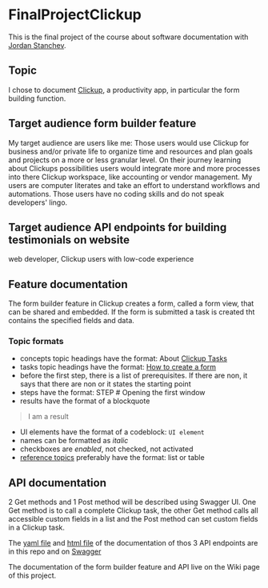 # FinalProjectClickup
This is the final project of the course about software documentation with [Jordan Stanchev](https://github.com/JordanStanchev/Getting-Started-as-User-Assistance-Developer). 

## Topic
I chose to document [Clickup](Clickup.com), a productivity app, in particular the form building function.

## Target audience form builder feature
My target audience are users like me: Those users would use Clickup for business and/or private life to organize time and resources and plan goals and projects on a more or less granular level. On their journey learning about Clickups possibilities users would integrate more and more processes into there Clickup workspace, like accounting or vendor management. My users are computer literates and take an effort to understand workflows and automations. Those users have no coding skills and do not speak developers' lingo.

## Target audience API endpoints for building testimonials on website
web developer, Clickup users with low-code experience

## Feature documentation
The form builder feature in Clickup creates a form, called a form view, that can be shared and embedded. If the form is submitted a task is created tht contains the specified fields and data.
### Topic formats
* concepts topic headings have the format: About [Clickup Tasks](https://github.com/utaschulz1/FinalProjectClickup/wiki/1-Getting-startet-with-Clickup#clickup-tasks)
* tasks topic headings have the format: [How to create a form](https://github.com/utaschulz1/FinalProjectClickup/wiki/2-Clickup--views#how-to-create-a-form)
* before the first step, there is a list of prerequisites. If there are non, it says that there are non or it states the starting point
* steps have the format: STEP # Opening the first window
* results have the format of a blockquote 
>I am a result
* UI elements have the format of a codeblock: `UI element`
* names can be formatted as _italic_
* checkboxes are _enabled_, not checked, not activated
* [reference topics](https://github.com/utaschulz1/FinalProjectClickup/wiki/Clickup-API---Get-and-Post-field-data-from-tasks#api-supported-field-types-of-custom-fields) preferably have the format: list or table

## API documentation
2 Get methods and 1 Post method will be described using Swagger UI. One Get method is to call a complete Clickup task, the other Get method calls all accessible custom fields in a list and the Post method can set custom fields in a Clickup task.

The [yaml file](https://github.com/utaschulz1/FinalProjectClickup/blob/main/FromSwagger-FinalProjectClickupAPI-1.0.0-resolved.yaml) and [html file](https://github.com/utaschulz1/FinalProjectClickup/blob/main/FromSwagger_ClickupAPI.html) of the documentation of thos 3 API endpoints are in this repo and on [Swagger](https://app.swaggerhub.com/apis/UMTranslation/FinalProjectClickupAPI/1.0.0)

The documentation of the form builder feature and API live on the Wiki page of this project.
